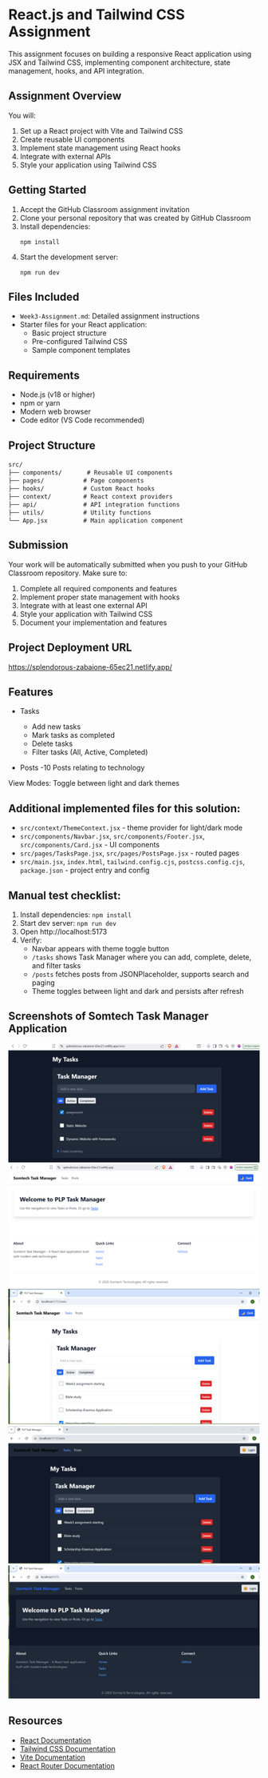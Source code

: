 # React.js and Tailwind CSS Assignment

This assignment focuses on building a responsive React application using JSX and Tailwind CSS, implementing component architecture, state management, hooks, and API integration.

## Assignment Overview

You will:
1. Set up a React project with Vite and Tailwind CSS
2. Create reusable UI components
3. Implement state management using React hooks
4. Integrate with external APIs
5. Style your application using Tailwind CSS

## Getting Started

1. Accept the GitHub Classroom assignment invitation
2. Clone your personal repository that was created by GitHub Classroom
3. Install dependencies:
   ```
   npm install
   ```
4. Start the development server:
   ```
   npm run dev
   ```

## Files Included

- `Week3-Assignment.md`: Detailed assignment instructions
- Starter files for your React application:
  - Basic project structure
  - Pre-configured Tailwind CSS
  - Sample component templates

## Requirements

- Node.js (v18 or higher)
- npm or yarn
- Modern web browser
- Code editor (VS Code recommended)

## Project Structure

```
src/
├── components/       # Reusable UI components
├── pages/           # Page components
├── hooks/           # Custom React hooks
├── context/         # React context providers
├── api/             # API integration functions
├── utils/           # Utility functions
└── App.jsx          # Main application component
```

## Submission

Your work will be automatically submitted when you push to your GitHub Classroom repository. Make sure to:

1. Complete all required components and features
2. Implement proper state management with hooks
3. Integrate with at least one external API
4. Style your application with Tailwind CSS
5. Document your implementation and features


## Project Deployment URL
https://splendorous-zabaione-65ec21.netlify.app/


## Features

- Tasks
   - Add new tasks
   - Mark tasks as completed
   - Delete tasks
   - Filter tasks (All, Active, Completed)

- Posts
 -10 Posts relating to technology

 View Modes: Toggle between light and dark themes


## Additional implemented files for this solution:

- `src/context/ThemeContext.jsx` - theme provider for light/dark mode
- `src/components/Navbar.jsx`, `src/components/Footer.jsx`, `src/components/Card.jsx` - UI components
- `src/pages/TasksPage.jsx`, `src/pages/PostsPage.jsx` - routed pages
- `src/main.jsx`, `index.html`, `tailwind.config.cjs`, `postcss.config.cjs`, `package.json` - project entry and config

## Manual test checklist:
1. Install dependencies: `npm install`
2. Start dev server: `npm run dev`
3. Open http://localhost:5173
4. Verify:
   - Navbar appears with theme toggle button
   - `/tasks` shows Task Manager where you can add, complete, delete, and filter tasks
   - `/posts` fetches posts from JSONPlaceholder, supports search and paging
   - Theme toggles between light and dark and persists after refresh

## Screenshots of Somtech Task Manager Application
![alt text](<Deployed screenshot-dark.png>)
![alt text](<Deployed screenshot.png>)
![alt text](<localhost screenshot1.png>)
![alt text](<localhost screenshot2.png>)
![alt text](<localhost screenshot3.png>)


## Resources

- [React Documentation](https://react.dev/)
- [Tailwind CSS Documentation](https://tailwindcss.com/docs)
- [Vite Documentation](https://vitejs.dev/guide/)
- [React Router Documentation](https://reactrouter.com/) 